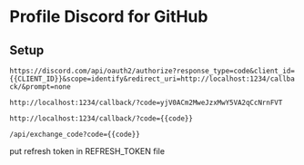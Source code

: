 # Profile Discord for GitHub

## Setup
`https://discord.com/api/oauth2/authorize?response_type=code&client_id={{CLIENT_ID}}&scope=identify&redirect_uri=http://localhost:1234/callback/&prompt=none`

`http://localhost:1234/callback/?code=yjV0ACm2MweJzxMwY5VA2qCcNrnFVT`

`http://localhost:1234/callback/?code={{code}}`

`/api/exchange_code?code={{code}}`

put refresh token in REFRESH_TOKEN file
